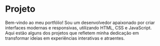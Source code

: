 # Projeto
Bem-vindo ao meu portfólio! Sou um desenvolvedor apaixonado por criar interfaces modernas e responsivas, utilizando HTML, CSS e JavaScript. Aqui estão alguns dos projetos que refletem minha dedicação em transformar ideias em experiências interativas e atraentes.